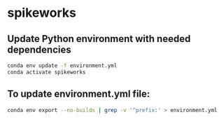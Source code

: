 # spikeworks

## Update Python environment with needed dependencies

```bash
conda env update -f environment.yml
conda activate spikeworks
```

## To update environment.yml file:

```bash
conda env export --no-builds | grep -v '^prefix:' > environment.yml
```
